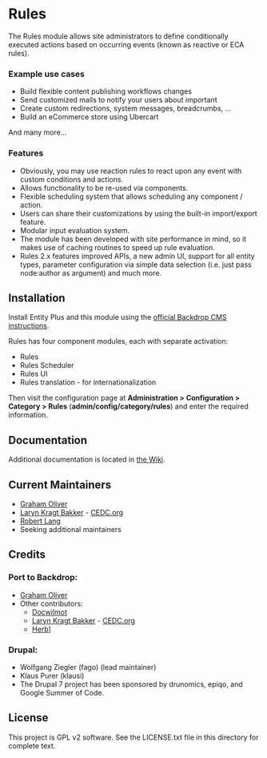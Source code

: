 # Rules

The Rules module allows site administrators to define conditionally executed
actions based on occurring events (known as reactive or ECA rules).

### Example use cases

 - Build flexible content publishing workflows changes
 - Send customized mails to notify your users about important
 - Create custom redirections, system messages, breadcrumbs, ...
 - Build an eCommerce store using Ubercart

And many more...

### Features

 - Obviously, you may use reaction rules to react upon any event with custom conditions and actions.
 - Allows functionality to be re-used via components.
 - Flexible scheduling system that allows scheduling any component / action.
 - Users can share their customizations by using the built-in import/export feature.
 - Modular input evaluation system.
 - The module has been developed with site performance in mind, so it makes use of caching routines to speed up rule evaluation.
 - Rules 2.x features improved APIs, a new admin UI, support for all entity types, parameter configuration via simple data selection (i.e. just pass node:author as argument) and much more.

## Installation

Install Entity Plus and this module using the [official Backdrop CMS instructions](https://backdropcms.org/guide/modules).

Rules has four component modules, each with separate activation:
  + Rules
  + Rules Scheduler
  + Rules UI
  + Rules translation - for internationalization

Then visit the configuration page at **Administration >
Configuration > Category > Rules** (**admin/config/category/rules**)
and enter the required information.

## Documentation

Additional documentation is located in [the Wiki](https://github.com/backdrop-contrib/rules/wiki).

## Current Maintainers

- [Graham Oliver](https://github.com/Graham-72)
- [Laryn Kragt Bakker](https://github.com/laryn) - [CEDC.org](https://cedc.org)
- [Robert Lang](https://github.com/bugfolder)
- Seeking additional maintainers

## Credits

### Port to Backdrop:
- [Graham Oliver](https://github.com/Graham-72)
- Other contributors:
  - [Docwilmot](https://github.com/docwilmot)
  - [Laryn Kragt Bakker](https://github.com/laryn) - [CEDC.org](https://cedc.org)
  - [Herb](https://github.com/herbdool/)]

### Drupal:
  - Wolfgang Ziegler (fago) (lead maintainer)
  - Klaus Purer (klausi)
  - The Drupal 7 project has been sponsored by drunomics, epiqo,
    and Google Summer of Code.

## License

This project is GPL v2 software.
See the LICENSE.txt file in this directory for complete text.
